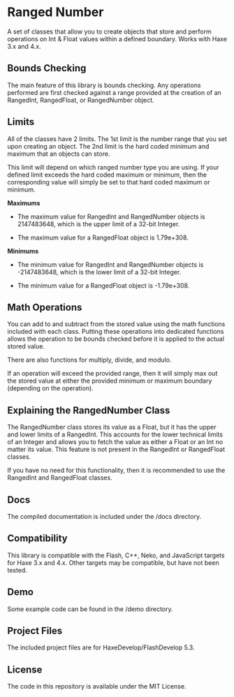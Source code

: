 # Ranged Number
A set of classes that allow you to create objects that store and perform operations on Int & Float values within a defined boundary. Works with Haxe 3.x and 4.x.

## Bounds Checking
The main feature of this library is bounds checking. Any operations performed are first checked against a range provided at the creation of an RangedInt, RangedFloat, or RangedNumber object.

## Limits
All of the classes have 2 limits. The 1st limit is the number range that you set upon creating an object. The 2nd limit is the hard coded minimum and maximum that an objects can store. 

This limit will depend on which ranged number type you are using. If your defined limit exceeds the hard coded maximum or minimum, then the corresponding value will simply be set to that hard coded maximum or minimum.

**Maximums**

- The maximum value for RangedInt and RangedNumber objects is 2147483648, which is the upper limit of a 32-bit Integer.

- The maximum value for a RangedFloat object is 1.79e+308.

**Minimums**

- The minimum value for RangedInt and RangedNumber objects is -2147483648, which is the lower limit of a 32-bit Integer.

- The minimum value for a RangedFloat object is -1.79e+308.

## Math Operations
You can add to and subtract from the stored value using the math functions included with each class. Putting these operations into dedicated functions allows the operation to be bounds checked before it is applied to the actual stored value.

There are also functions for multiply, divide, and modulo.

If an operation will exceed the provided range, then it will simply max out the stored value at either the provided minimum or maximum boundary (depending on the operation).

## Explaining the RangedNumber Class
The RangedNumber class stores its value as a Float, but it has the upper and lower limits of a RangedInt. This accounts for the lower technical limits of an Integer and allows you to fetch the value as either a Float or an Int no matter its value. This feature is not present in the RangedInt or RangedFloat classes.

If you have no need for this functionality, then it is recommended to use the RangedInt and RangedFloat classes.

## Docs
The compiled documentation is included under the /docs directory. 

## Compatibility
This library is compatible with the Flash, C++, Neko, and JavaScript targets for Haxe 3.x and 4.x. Other targets may be compatible, but have not been tested.

## Demo
Some example code can be found in the /demo directory.

## Project Files
The included project files are for HaxeDevelop/FlashDevelop 5.3.

## License
The code in this repository is available under the MIT License.
